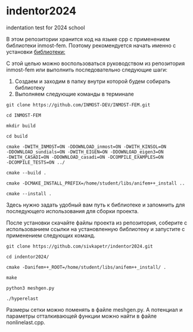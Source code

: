 # indentor2024
indentation test for 2024 school

В этом репозитории хранится код на языке cpp с применением библиотеки inmost-fem.
Поэтому рекомендуется начать именно с установки [библиотеки:](https://github.com/INMOST-DEV/INMOST-FEM)

С этой целью можно воспользоваться руководством из репозитория inmost-fem или выполнить последовательно следующие шаги:
1. Создаем и заходим в папку внутри которой будем собирать библиотеку
2. Выполняем следующие команды в терминале

```console
git clone https://github.com/INMOST-DEV/INMOST-FEM.git

cd INMOST-FEM

mkdir build

cd build

cmake -DWITH_INMOST=ON -DDOWNLOAD_inmost=ON -DWITH_KINSOL=ON 
-DDOWNLOAD_sundials=ON -DWITH_EIGEN=ON -DDOWNLOAD_eigen3=ON 
-DWITH_CASADI=ON -DDOWNLOAD_casadi=ON -DCOMPILE_EXAMPLES=ON 
-DCOMPILE_TESTS=ON ../

cmake --build .

cmake -DCMAKE_INSTALL_PREFIX=/home/student/libs/anifem++_install ..

cmake --install .
```
Здесь нужно задать удобный вам путь к библиотеке и запомнить для последующего использования для сборки проекта.

После установки скачайте файлы проекта из репозитория, соберите с использованием ссылки на установленную библиотеку и запустите с применением следующих команд.
```console
git clone https://github.com/sivkapetr/indentor2024.git

cd indentor2024/

cmake -Danifem++_ROOT=/home/student/libs/anifem++_install/ .

make

python3 meshgen.py

./hyperelast
```

Размеры сетки можно поменять в файле meshgen.py. А потенциал и параметры отталкивающей функции можно найти в файле nonlinelast.cpp.
